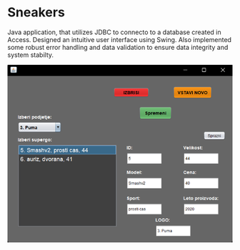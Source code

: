 # Sneakers
Java application, that utilizes JDBC to connecto to a database created in Access.
Designed an intuitive user interface using Swing.
Also implemented some robust error handling and data validation to ensure data integrity and system stabilty.

![Java swing view of the app](/Examples/SwingView.png)
